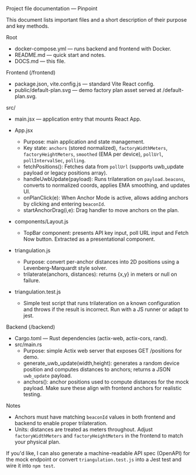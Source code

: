 Project file documentation — Pinpoint

This document lists important files and a short description of their purpose and key methods.

Root
- docker-compose.yml — runs backend and frontend with Docker.
- README.md — quick start and notes.
- DOCS.md — this file.

Frontend (/frontend)
- package.json, vite.config.js — standard Vite React config.
- public/default-plan.svg — demo factory plan asset served at /default-plan.svg.

src/
- main.jsx — application entry that mounts React App.
- App.jsx
  - Purpose: main application and state management.
  - Key state: `anchors` (stored normalized), `factoryWidthMeters`, `factoryHeightMeters`, `smoothed` (EMA per device), `pollUrl`, `pollIntervalSec`, `polling`.
  - fetchPositions(): Fetches data from `pollUrl` (supports uwb_update payload or legacy positions array).
  - handleUwbUpdate(payload): Runs trilateration on `payload.beacons`, converts to normalized coords, applies EMA smoothing, and updates UI.
  - onPlanClick(e): When Anchor Mode is active, allows adding anchors by clicking and entering `beaconId`.
  - startAnchorDrag(i,e): Drag handler to move anchors on the plan.

- components/Layout.js
  - TopBar component: presents API key input, poll URL input and Fetch Now button. Extracted as a presentational component.

- triangulation.js
  - Purpose: convert per-anchor distances into 2D positions using a Levenberg-Marquardt style solver.
  - trilaterate(anchors, distances): returns {x,y} in meters or null on failure.

- triangulation.test.js
  - Simple test script that runs trilateration on a known configuration and throws if the result is incorrect. Run with a JS runner or adapt to jest.

Backend (/backend)
- Cargo.toml — Rust dependencies (actix-web, actix-cors, rand).
- src/main.rs
  - Purpose: simple Actix web server that exposes GET /positions for demo.
  - generate_uwb_update(width,height): generates a random device position and computes distances to anchors; returns a JSON `uwb_update` payload.
  - anchors(): anchor positions used to compute distances for the mock payload. Make sure these align with frontend anchors for realistic testing.

Notes
- Anchors must have matching `beaconId` values in both frontend and backend to enable proper trilateration.
- Units: distances are treated as meters throughout. Adjust `factoryWidthMeters` and `factoryHeightMeters` in the frontend to match your physical plan.

If you'd like, I can also generate a machine-readable API spec (OpenAPI) for the mock endpoint or convert `triangulation.test.js` into a Jest test and wire it into `npm test`.
